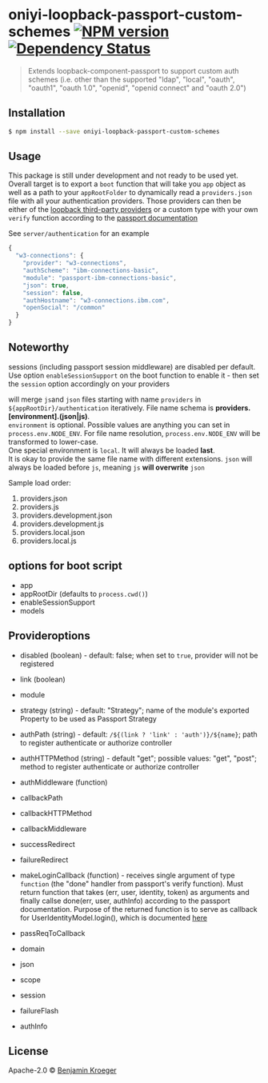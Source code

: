 # oniyi-loopback-passport-custom-schemes [![NPM version][npm-image]][npm-url] [![Dependency Status][daviddm-image]][daviddm-url]
> Extends loopback-component-passport to support custom auth schemes (i.e. other than the supported &#34;ldap&#34;, &#34;local&#34;, &#34;oauth&#34;, &#34;oauth1&#34;, &#34;oauth 1.0&#34;, &#34;openid&#34;, &#34;openid connect&#34; and &#34;oauth 2.0&#34;)

## Installation

```sh
$ npm install --save oniyi-loopback-passport-custom-schemes
```

## Usage
This package is still under development and not ready to be used yet. Overall target is to export a
`boot` function that will take you `app` object as well as a path to your `appRootFolder` to
dynamically read a `providers.json` file with all your authentication providers. Those providers can
then be either of the [loopback third-party providers](https://docs.strongloop.com/pages/releaseview.action?pageId=3836277#Third-partylogin(Passport)-Configuringthird-partyproviders)
or a custom type with your own `verify` function according to the [passport documentation](http://passportjs.org/docs)

See `server/authentication` for an example

```js
{
  "w3-connections": {
    "provider": "w3-connections",
    "authScheme": "ibm-connections-basic",
    "module": "passport-ibm-connections-basic",
    "json": true,
    "session": false,
    "authHostname": "w3-connections.ibm.com",
    "openSocial": "/common"
  }
}
```

## Noteworthy
sessions (including passport session middleware) are disabled per default.
Use option `enableSessionSupport` on the boot function to enable it - then set the 
`session` option accordingly on your providers

will merge `js`and `json` files starting with name  `providers` in `${appRootDir}/authentication`
iteratively. File name schema is **providers.[environment].(json|js)**.  
`environment` is optional. Possible values are anything you can set in `process.env.NODE_ENV`.
For file name resolution, `process.env.NODE_ENV` will be transformed to lower-case.  
One special environment is `local`. It will always be loaded **last**.  
It is okay to provide the same file name with different extensions. `json` will always be loaded before
`js`, meaning `js` **will overwrite** `json`

Sample load order:
1. providers.json
2. providers.js
3. providers.development.json
4. providers.development.js
5. providers.local.json
6. providers.local.js

## options for boot script
- app
- appRootDir (defaults to `process.cwd()`)
- enableSessionSupport
- models

## Provideroptions
- disabled (boolean) - default: false; when set to `true`, provider will not be registered
- link (boolean)
- module
- strategy (string) - default: "Strategy"; name of the module's exported Property to be used as Passport Strategy

- authPath (string) - default: `/${(link ? 'link' : 'auth')}/${name}`; path to register authenticate or authorize controller
- authHTTPMethod (string) - default "get"; possible values: "get", "post"; method to register authenticate or authorize controller
- authMiddleware (function)

- callbackPath
- callbackHTTPMethod
- callbackMiddleware

- successRedirect
- failureRedirect
- makeLoginCallback (function) - receives single argument of type `function` (the "done" handler from passport's verify function).
Must return function that takes (err, user, identity, token) as arguments and finally callse done(err, user, authInfo) according to the passport documentation.
Purpose of the returned function is to serve as callback for UserIdentityModel.login(), which is documented [here](https://apidocs.strongloop.com/loopback-component-passport/#useridentity-login)
- passReqToCallback
- domain
- json
- scope
- session
- failureFlash
- authInfo


## License

Apache-2.0 © [Benjamin Kroeger]()


[npm-image]: https://badge.fury.io/js/oniyi-loopback-passport-custom-schemes.svg
[npm-url]: https://npmjs.org/package/oniyi-loopback-passport-custom-schemes
[travis-image]: https://travis-ci.org/benkroeger/oniyi-loopback-passport-custom-schemes.svg?branch=master
[travis-url]: https://travis-ci.org/benkroeger/oniyi-loopback-passport-custom-schemes
[daviddm-image]: https://david-dm.org/benkroeger/oniyi-loopback-passport-custom-schemes.svg?theme=shields.io
[daviddm-url]: https://david-dm.org/benkroeger/oniyi-loopback-passport-custom-schemes
